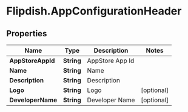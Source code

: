 # Flipdish.AppConfigurationHeader

## Properties
Name | Type | Description | Notes
------------ | ------------- | ------------- | -------------
**AppStoreAppId** | **String** | AppStore App Id | 
**Name** | **String** | Name | 
**Description** | **String** | Description | 
**Logo** | **String** | Logo | [optional] 
**DeveloperName** | **String** | Developer Name | [optional] 



